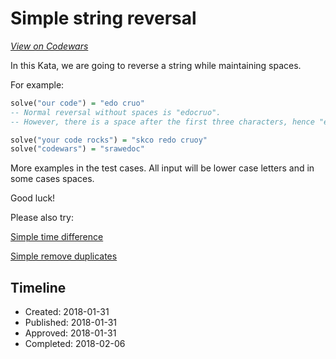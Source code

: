 # Simple string reversal
[*View on Codewars*](https://www.codewars.com/kata/simple-string-reversal)

In this Kata, we are going to reverse a string while maintaining spaces. 

For example:
```Haskell
solve("our code") = "edo cruo"
-- Normal reversal without spaces is "edocruo". 
-- However, there is a space after the first three characters, hence "edo cruo"

solve("your code rocks") = "skco redo cruoy"
solve("codewars") = "srawedoc"
```
More examples in the test cases. All input will be lower case letters and in some cases spaces.

Good luck!

Please also try:

[Simple time difference](https://www.codewars.com/kata/5b76a34ff71e5de9db0000f2)

[Simple remove duplicates](https://www.codewars.com/kata/5ba38ba180824a86850000f7)

## Timeline
- Created: 2018-01-31
- Published: 2018-01-31
- Approved: 2018-01-31
- Completed: 2018-02-06
